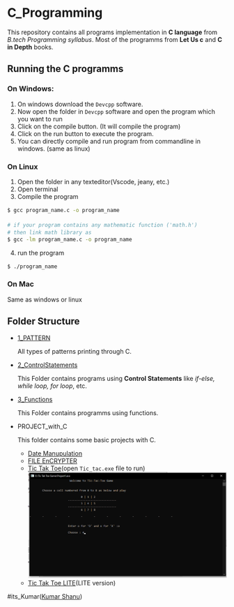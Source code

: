 # C_Programming

This repository contains all programs implementation in **C language** from *B.tech Programming syllabus*.
Most of the programms from **Let Us c** and **C in Depth** books.

## Running the C programms
### On Windows:

1. On windows download the `Devcpp` software.
2. Now open the folder in `Devcpp` software and open the program which you want to run
3. Click on the compile button. (It will compile the program)
4. Click on the run button to execute the program.
5. You can directly compile and run program from commandline in windows. (same as linux)

### On Linux
1.  Open the folder in any texteditor(Vscode, jeany, etc.)
2. Open terminal
3. Compile the program
```bash
$ gcc program_name.c -o program_name

# if your program contains any mathematic function ('math.h')
# then link math library as
$ gcc -lm program_name.c -o program_name
```
4. run the program
```
$ ./program_name
```
### On Mac
  Same as windows or linux

## Folder Structure

+ [1_PATTERN](1_PATTERN)

  All types of patterns printing through C.

+ [2_ControlStatements](2_ControlStatements)

  This Folder contains programs using **Control Statements** like *if-else, while loop, for loop*, etc.

+ [3_Functions](3_Functions)

  This Folder contains programms using functions.

* PROJECT_with_C

  This folder contains some basic projects with C.

  - [Date Manupulation](./PROJECT_with_C/DATE%20MANUPULATION/README.MD)
  - [FILE EnCRYPTER](PROJECT_with_C/FILE%20EnCRYPTER/main.c)
  - [Tic Tak Toe](PROJECT_with_C/Tic%20Tak%20Toe%20Game/main.c)(open `Tic_tac.exe` file to run)
    ![img](PROJECT_with_C/Tic%20Tak%20Toe%20Game/Tic_tac.png)
  - [Tic Tak Toe LITE](PROJECT_with_C/Tic%20Tak%20Toe%20LITE/main.c)(LITE version)

#its_Kumar([Kumar Shanu](https://github.com/its-kumar/))
